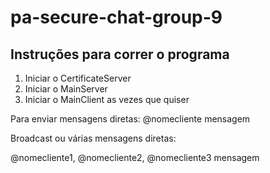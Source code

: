 # pa-secure-chat-group-9

## Instruções para correr o programa

1. Iniciar o CertificateServer
2. Iniciar o MainServer
3. Iniciar o MainClient as vezes que quiser

Para enviar mensagens diretas:
@nomecliente mensagem

Broadcast ou várias mensagens diretas:

@nomecliente1, @nomecliente2, @nomecliente3 mensagem